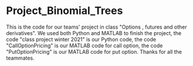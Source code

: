 # Project_Binomial_Trees
This is the code for our teams' project in class "Options , futures and other derivatives".
We used both Python and MATLAB to finish the project,
the code "class project winter 2021" is our Python code,
the code "CallOptionPricing" is our MATLAB code for call option,
the code "PutOptionPricing" is our MATLAB code for put option.
Thanks for all the teammates.
